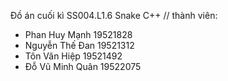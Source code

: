 Đồ án cuối kì SS004.L1.6 Snake C++ //
thành viên:
 - Phan Huy Mạnh 19521828
 - Nguyễn Thế Đan 19521312
 - Tôn Văn Hiệp 19521492
 - Đỗ Vũ Minh Quân 19522075

